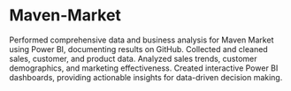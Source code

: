 # Maven-Market
Performed comprehensive data and business analysis for Maven Market using Power BI, documenting results on GitHub. Collected and cleaned sales, customer, and product data. Analyzed sales trends, customer demographics, and marketing effectiveness. Created interactive Power BI dashboards, providing actionable insights for data-driven decision making.
